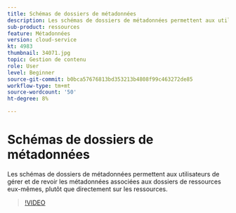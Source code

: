```yaml
---
title: Schémas de dossiers de métadonnées
description: Les schémas de dossiers de métadonnées permettent aux utilisateurs de gérer et de revoir les métadonnées associées aux dossiers de ressources eux-mêmes, plutôt que directement sur les ressources.
sub-product: ressources
feature: Métadonnées
version: cloud-service
kt: 4983
thumbnail: 34071.jpg
topic: Gestion de contenu
role: User
level: Beginner
source-git-commit: b0bca57676813bd353213b4808f99c463272de85
workflow-type: tm+mt
source-wordcount: '50'
ht-degree: 8%

---
```



# Schémas de dossiers de métadonnées

Les schémas de dossiers de métadonnées permettent aux utilisateurs de gérer et de revoir les métadonnées associées aux dossiers de ressources eux-mêmes, plutôt que directement sur les ressources.

>[!VIDEO](https://video.tv.adobe.com/v/34071/?quality=12&learn=on&hidetitle=true)
